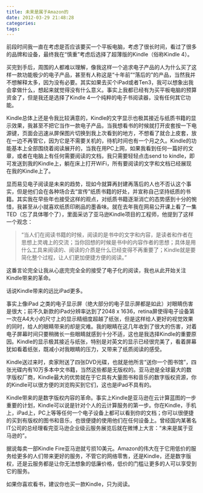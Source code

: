 ```yaml
---
title: 未来是属于Amazon的
date: 2012-03-29 21:48:28
categories:
tags:
---
```


前段时间我一直在考虑是否应该要买一个平板电脑，考虑了很长时间，看过了很多的品牌和设备，最终我在“慎重”考虑后选择了超薄版的Kindle（俗称Kindle 4）。

买完到手后，周围的人都难以理解，像我这样一个追求电子产品的人为什么买了这样一款功能极少的电子产品，甚至有人称这是“十年前”“落后的”的产品，当然我并不想解释太多，因为没有必要。其实如果去买个iPad或者Ten3，我可以想象出我会拿做什么，想起来就觉得没有什么意义。事实上我都已经有为买平板电脑的预算资金了，但是我还是选择了Kindle 4一个纯粹的电子书阅读器，没有任何其它功能。

Kindle总体上还是令我比较满意的，Kindle的文字显示也极其接近与纸质书籍的显示效果，我甚至不把它当作一款电子产品，当我想看书的时候就打开皮套按一下电源键，页面会迅速从屏保图片切换到我上次看到的地方，不想看了就合上皮套，放在一边不再管它，因为它是不需要关机的，待机时间也有一个月之久。Kindle的功能基本上全部围绕着阅读展开的，当我在用PC上网，如果我看到任何一篇好的文章，或者在电脑上有任何需要阅读的文档，我只需要轻轻点击send to kindle，即可发送到我的Kindle上，躺在床上打开WiFi，所有要阅读的文字和文档已经展现在我的Kindle上了。

显而易见电子阅读是未来的趋势，现如今就算再封建再落后的人也不否认这个事实，但是他们会在各种场合去“宣传”纸质书籍的好处，并宣称自己坚持纸质的书籍。其实我在早些年也接受这样的观点，对纸质书籍逐渐消亡的态势感到十分的惋惜，我甚至从小就喜欢纸质印刷品的墨香味。就在去年我在网易公开课上看了一集TED（忘了具体哪个了），里面采访了亚马逊Kindle项目的工程师，他提到了这样一个观念：
> “当人们在阅读书籍的时候，阅读的是书中的文字和内容，是读者和作者在思想上灵魂上的交流；当你回想的时候是书中的内容作者的思想；具体是用什么工具来阅读的、阅读的介质是什么已经变得不再重要了；Kindle就是要简化整个过程，让人们更加便捷方便的阅读。”

这番言论完全让我从心底完完全全的接受了电子化的阅读，我也从此开始关注Kindle带来的革命。

话说Kindle带来的远比iPad更多。

事实上像iPad 之类的电子显示屏（绝大部分的电子显示屏都是如此）对眼睛伤害是很大；前不久新款的iPad分辨率达到了2048 x 1636，retina屏使得电子设备第一次在A4大小的尺寸上的显示精细度超越了纸张，但是这样给人更好的视觉效果的同时，给人的眼睛带来的却是灾难。我的眼睛在这几年收到了很大的伤害，对着电子屏幕时间只要稍微长一些眼睛就感到十分不适，这也是我选择Kindle的重要原因。Kindle的显示极其接近与纸张，特别是对英文的显示已经很完美了，看着屏幕犹如看着纸张，既减小对我眼睛的压力，又带来了纸质阅读的感受。

Kindle送过来时，卖家附送了四张DVD光碟，也就是他所言“送你一个图书馆”，四张光碟内有10万多本中文书籍，当然这些都是无版权的。亚马逊是全球最大的数字版权厂商，Kindle最大的优势就在于它具有大量图书和音乐的数字版权资源，你的Kindle可以很方便的浏览购买到它们，这也是iPad不具有的。

Kindle带来的是数字版权内容的革命。事实上Kindle是亚马逊在云计算蓝图的一步重要的计划，Kindle可以说是针对个人的云计算服务的第一步。你在Kindle，手机上，iPad上，PC上等等任何一个电子设备上都可以看到你的文档；你可以很便捷的买到有版权的图书和音乐，也很便捷的使用他们在任何设备上。曾经国内某著名IT公司的总经理看完亚马逊企业级云服务展览后就在微博上大言：“未来是属于亚马逊的”。

据说每卖一部Kindle Fire亚马逊就亏损10美元。Amazon的伟大在于它用低价的服务给更多的人们带来更好的服务，不管它的网络零售，还是Kindle，还是数字版权，还是云服务都是让你无法想象的低廉价格，低价的门槛让更多的人可以享受到它的服务。

如果你喜欢看书，建议你也买一款Kindle，只为阅读。